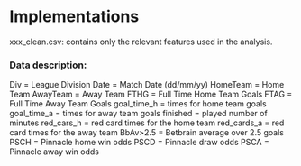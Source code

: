# Implementations

xxx_clean.csv: contains only the relevant features used in the analysis.

### Data description:
Div = League Division
Date = Match Date (dd/mm/yy)
HomeTeam = Home Team
AwayTeam = Away Team
FTHG = Full Time Home Team Goals
FTAG = Full Time Away Team Goals
goal_time_h = times for home team goals
goal_time_a = times for away team goals
finished = played number of minutes
red_cars_h = red card times for the home team
red_cards_a = red card times for the away team
BbAv>2.5 = Betbrain average over 2.5 goals
PSCH = Pinnacle home win odds
PSCD = Pinnacle draw odds
PSCA = Pinnacle away win odds
